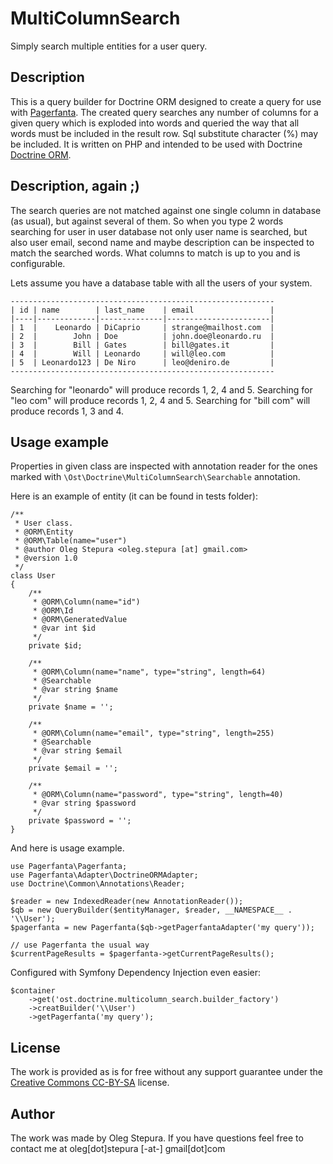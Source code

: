 MultiColumnSearch
======
Simply search multiple entities for a user query.


Description
-----------------

This is a query builder for Doctrine ORM designed to create a query for use
with [Pagerfanta][1]. The created query searches any number of columns for a
given query which is exploded into words and queried the way that all words
must be included in the result row. Sql substitute character (%) may be included.
It is written on PHP and intended to be used with Doctrine [Doctrine ORM][2].


Description, again ;)
-----------------

The search queries are not matched against one single column in database
(as usual), but against several of them. So when you type 2 words searching for
user in user database not only user name is searched, but also user email,
second name and maybe description can be inspected to match the searched words.
What columns to match is up to you and is configurable.

Lets assume you have a database table with all the users of your system.

    -----------------------------------------------------------
    | id | name        | last_name    | email                 |
    |----|-------------|--------------|-----------------------|
    | 1  |    Leonardo | DiCaprio     | strange@mailhost.com  |
    | 2  |        John | Doe          | john.doe@leonardo.ru  |
    | 3  |        Bill | Gates        | bill@gates.it         |
    | 4  |        Will | Leonardo     | will@leo.com          |
    | 5  | Leonardo123 | De Niro      | leo@deniro.de         |
    -----------------------------------------------------------

Searching for "leonardo" will produce records 1, 2, 4 and 5.
Searching for "leo com" will produce records 1, 2, 4 and 5.
Searching for "bill com" will produce records 1, 3 and 4.


Usage example
-----------------
Properties in given class are inspected with annotation reader for the ones
marked with `\Ost\Doctrine\MultiColumnSearch\Searchable` annotation.

Here is an example of entity (it can be found in tests folder):

    /**
     * User class.
     * @ORM\Entity
     * @ORM\Table(name="user")
     * @author Oleg Stepura <oleg.stepura [at] gmail.com>
     * @version 1.0
     */
    class User
    {
    	/**
    	 * @ORM\Column(name="id")
    	 * @ORM\Id
    	 * @ORM\GeneratedValue
    	 * @var int $id
    	 */
    	private $id;

    	/**
    	 * @ORM\Column(name="name", type="string", length=64)
    	 * @Searchable
    	 * @var string $name
    	 */
    	private $name = '';

    	/**
    	 * @ORM\Column(name="email", type="string", length=255)
    	 * @Searchable
    	 * @var string $email
    	 */
    	private $email = '';

    	/**
    	 * @ORM\Column(name="password", type="string", length=40)
    	 * @var string $password
    	 */
    	private $password = '';
    }

And here is usage example.

    use Pagerfanta\Pagerfanta;
    use Pagerfanta\Adapter\DoctrineORMAdapter;
    use Doctrine\Common\Annotations\Reader;

    $reader = new IndexedReader(new AnnotationReader());
    $qb = new QueryBuilder($entityManager, $reader, __NAMESPACE__ . '\\User');
    $pagerfanta = new Pagerfanta($qb->getPagerfantaAdapter('my query'));

    // use Pagerfanta the usual way
    $currentPageResults = $pagerfanta->getCurrentPageResults();

Configured with Symfony Dependency Injection even easier:

    $container
    	->get('ost.doctrine.multicolumn_search.builder_factory')
    	->creatBuilder('\\User')
    	->getPagerfanta('my query');

License
-----------------

The work is provided as is for free without any support guarantee under the
[Creative Commons CC-BY-SA][3] license.

Author
-----------------

The work was made by Oleg Stepura. If you have questions feel free to contact me at
oleg[dot]stepura [-at-] gmail[dot]com

[1]: https://github.com/whiteoctober/Pagerfanta
[2]: http://www.doctrine-project.org/projects/orm
[3]: http://creativecommons.org/licenses/by-sa/3.0/
